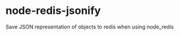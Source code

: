 node-redis-jsonify
==================

Save JSON representation of objects to redis when using node_redis
